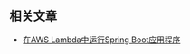 ## 相关文章

+ [在AWS Lambda中运行Spring Boot应用程序](http://tu-yucheng.github.io/springboot/2023/05/11/spring-boot-aws-lambda.html)